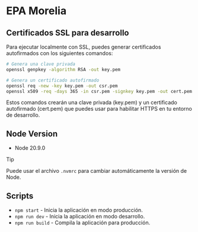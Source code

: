 # EPA Morelia

## Certificados SSL para desarrollo

Para ejecutar localmente con SSL, puedes generar certificados autofirmados con los siguientes comandos:

```bash
# Genera una clave privada
openssl genpkey -algorithm RSA -out key.pem

# Genera un certificado autofirmado
openssl req -new -key key.pem -out csr.pem
openssl x509 -req -days 365 -in csr.pem -signkey key.pem -out cert.pem
```

Estos comandos crearán una clave privada (key.pem) y un certificado autofirmado (cert.pem) que puedes usar para habilitar HTTPS en tu entorno de desarrollo.

## Node Version

- Node 20.9.0

> [!TIP]
> Puede usar el archivo `.nvmrc` para cambiar automáticamente la versión de Node.

## Scripts

- `npm start` - Inicia la aplicación en modo producción.
- `npm run dev` - Inicia la aplicación en modo desarrollo.
- `npm run build` - Compila la aplicación para producción.
